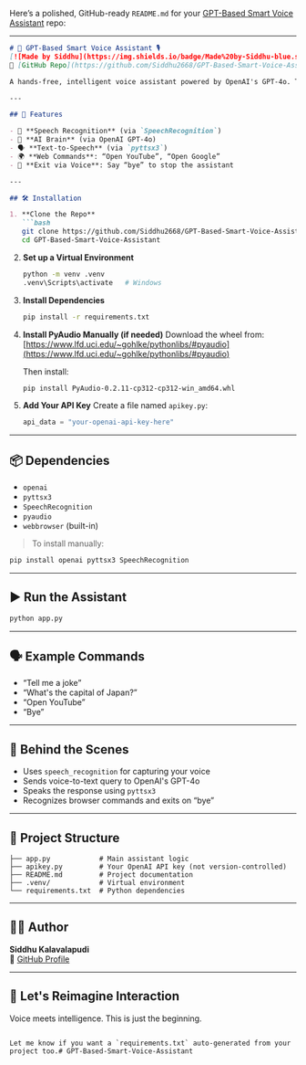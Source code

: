 Here’s a polished, GitHub-ready `README.md` for your [GPT-Based Smart Voice Assistant](https://github.com/Siddhu2668/GPT-Based-Smart-Voice-Assistant.git) repo:

---

```markdown
# 🧠 GPT-Based Smart Voice Assistant 🎙️  
[![Made by Siddhu](https://img.shields.io/badge/Made%20by-Siddhu-blue.svg)](https://github.com/Siddhu2668)  
🔗 [GitHub Repo](https://github.com/Siddhu2668/GPT-Based-Smart-Voice-Assistant)

A hands-free, intelligent voice assistant powered by OpenAI's GPT-4o. This assistant listens to your voice, talks back intelligently, and can even open websites — all through natural language.

---

## 🚀 Features

- 🎤 **Speech Recognition** (via `SpeechRecognition`)
- 🧠 **AI Brain** (via OpenAI GPT-4o)
- 🗣️ **Text-to-Speech** (via `pyttsx3`)
- 🌍 **Web Commands**: “Open YouTube”, “Open Google”
- 🛑 **Exit via Voice**: Say “bye” to stop the assistant

---

## 🛠️ Installation

1. **Clone the Repo**
   ```bash
   git clone https://github.com/Siddhu2668/GPT-Based-Smart-Voice-Assistant.git
   cd GPT-Based-Smart-Voice-Assistant
   ```

2. **Set up a Virtual Environment**
   ```bash
   python -m venv .venv
   .venv\Scripts\activate   # Windows
   ```

3. **Install Dependencies**
   ```bash
   pip install -r requirements.txt
   ```

4. **Install PyAudio Manually (if needed)**
   Download the wheel from:  
   [https://www.lfd.uci.edu/~gohlke/pythonlibs/#pyaudio](https://www.lfd.uci.edu/~gohlke/pythonlibs/#pyaudio)

   Then install:
   ```bash
   pip install PyAudio‑0.2.11‑cp312‑cp312‑win_amd64.whl
   ```

5. **Add Your API Key**
   Create a file named `apikey.py`:
   ```python
   api_data = "your-openai-api-key-here"
   ```

---

## 📦 Dependencies

- `openai`
- `pyttsx3`
- `SpeechRecognition`
- `pyaudio`
- `webbrowser` (built-in)

> To install manually:
```bash
pip install openai pyttsx3 SpeechRecognition
```

---

## ▶️ Run the Assistant

```bash
python app.py
```

---

## 🗣️ Example Commands

- “Tell me a joke”
- “What's the capital of Japan?”
- “Open YouTube”
- “Bye”

---

## 🤖 Behind the Scenes

- Uses `speech_recognition` for capturing your voice
- Sends voice-to-text query to OpenAI's GPT-4o
- Speaks the response using `pyttsx3`
- Recognizes browser commands and exits on “bye”

---

## 📁 Project Structure

```
├── app.py            # Main assistant logic
├── apikey.py         # Your OpenAI API key (not version-controlled)
├── README.md         # Project documentation
├── .venv/            # Virtual environment
└── requirements.txt  # Python dependencies
```

---

## 👨‍💻 Author

**Siddhu Kalavalapudi**  
🔗 [GitHub Profile](https://github.com/Siddhu2668)

---

## 🧠 Let's Reimagine Interaction  
Voice meets intelligence. This is just the beginning.
```

Let me know if you want a `requirements.txt` auto-generated from your project too.#   G P T - B a s e d - S m a r t - V o i c e - A s s i s t a n t  
 